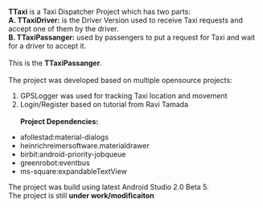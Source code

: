 **TTaxi** is a Taxi Dispatcher Project which has two parts:<br />
**A. TTaxiDriver:** is the Driver Version used to receive Taxi requests and accept one of them by the driver.<br />
**B. TTaxiPassanger:** used by passengers to put a request for Taxi and wait for a driver to accept it.<br /><br />
This is the **TTaxiPassanger**.<br /><br />
The project was developed based on multiple opensource projects:<br />
1. GPSLogger was used for tracking Taxi location and movement<br />
2. Login/Register based on tutorial from Ravi Tamada
<br /><br />
**Project Dependencies:**<br />
- afollestad:material-dialogs <br />
- heinrichreimersoftware.materialdrawer<br />
- birbit:android-priority-jobqueue<br />
- greenrobot:eventbus<br />
- ms-square:expandableTextView<br />


The project was build using latest Android Studio 2.0 Beta 5.<br />
The project is still **under work/modificaiton**  




